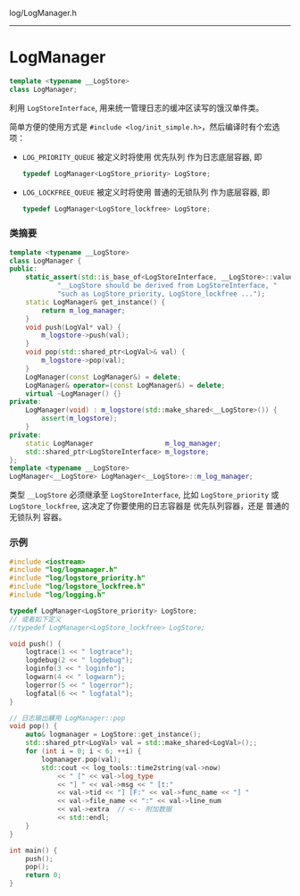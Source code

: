 log/LogManager.h

------------------------------

# LogManager

```cpp
template <typename __LogStore>
class LogManager;
```

利用 `LogStoreInterface`, 用来统一管理日志的缓冲区读写的饿汉单件类。

简单方便的使用方式是 `#include <log/init_simple.h>`，然后编译时有个宏选项：

*  `LOG_PRIORITY_QUEUE` 被定义时将使用 优先队列 作为日志底层容器, 即
	```cpp
	typedef LogManager<LogStore_priority> LogStore;
	```

*  `LOG_LOCKFREE_QUEUE` 被定义时将使用 普通的无锁队列 作为底层容器, 即 

	```cpp
	typedef LogManager<LogStore_lockfree> LogStore;
	```

### 类摘要

```cpp
template <typename __LogStore>
class LogManager {
public:
	static_assert(std::is_base_of<LogStoreInterface, __LogStore>::value, 
			"__LogStore should be derived from LogStoreInterface, "
			"such as LogStore_priority, LogStore_lockfree ...");
	static LogManager& get_instance() {
		return m_log_manager; 
	}
	void push(LogVal* val) {
		m_logstore->push(val);
	}
	void pop(std::shared_ptr<LogVal>& val) {
		m_logstore->pop(val);
	}
	LogManager(const LogManager&) = delete;
	LogManager& operator=(const LogManager&) = delete;
	virtual ~LogManager() {}
private:
	LogManager(void) : m_logstore(std::make_shared<__LogStore>()) {
		assert(m_logstore);
	}
private:
	static LogManager                  m_log_manager;
	std::shared_ptr<LogStoreInterface> m_logstore;
};
template <typename __LogStore>
LogManager<__LogStore> LogManager<__LogStore>::m_log_manager;

```

类型 `__LogStore` 必须继承至 `LogStoreInterface`,  比如 `LogStore_priority` 或 `LogStore_lockfree`, 这决定了你要使用的日志容器是 优先队列容器，还是 普通的无锁队列 容器。


### 示例

```cpp
#include <iostream>
#include "log/logmanager.h"
#include "log/logstore_priority.h"
#include "log/logstore_lockfree.h"
#include "log/logging.h"

typedef LogManager<LogStore_priority> LogStore;
// 或者如下定义
//typedef LogManager<LogStore_lockfree> LogStore;

void push() {
	logtrace(1 << " logtrace");
	logdebug(2 << " logdebug");
	loginfo(3 << " loginfo");
	logwarn(4 << " logwarn");
	logerror(5 << " logerror");
	logfatal(6 << " logfatal");
}

// 日志输出躶用 LogManager::pop
void pop() {
	auto& logmanager = LogStore::get_instance();
	std::shared_ptr<LogVal> val = std::make_shared<LogVal>();;
	for (int i = 0; i < 6; ++i) {
		logmanager.pop(val);
		std::cout << log_tools::time2string(val->now)
			<< " [" << val->log_type 
			<< "] " << val->msg << " [t:" 
			<< val->tid << "] [F:" << val->func_name << "] " 
			<< val->file_name << ":" << val->line_num 
			<< val->extra  // <-- 附加数据
			<< std::endl;
	}
}

int main() {
	push();
	pop();
    return 0;	
}

```

